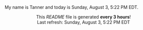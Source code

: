 My name is Tanner and today is Sunday, August 3, 5:22 PM EDT.

<p align="center">This <i>README</i> file is generated <b>every 3 hours</b>!</br>Last refresh: Sunday, August 3, 5:22 PM EDT<br /></p>
